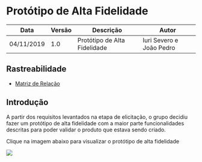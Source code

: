 # Protótipo de Alta Fidelidade

| Data | Versão | Descrição | Autor |
| --- | --- | --- | --- |
| 04/11/2019 | 1.0 | Protótipo de Alta Fidelidade  | Iuri Severo e João Pedro|

## Rastreabilidade
* [Matriz de Relação](https://requisitos-de-software.github.io/2019.2-Wire/#/docs/elicitation/matrix)

## Introdução
A partir dos requisitos levantados na etapa de elicitação, o grupo decidiu fazer um protótipo de alta fidelidade com a maior parte funcionalidades descritas para poder validar o produto que estava sendo criado.

Clique na imagem abaixo para visualizar o protótipo de alta fidelidade

<a href="https://www.figma.com/proto/WwxHM67GEuorGlb85IpPIQ/Wire?node-id=1%3A5&scaling=scale-down" target="_blank"> <img src="docs/assets/img/validation/prototype_main_view.png"> </a>

<!DOCTYPE html>
<html>
<head>
<style src='docs/docs/assets/css/table.css'>
</style>
<link rel="stylesheet" href="docs/assets/css/table.css">
</head>
</html> 